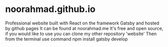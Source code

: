 # noorahmad.github.io
Professional website built with React on the framework Gatsby and hosted by github pages
It can be found at noorahmad.me
It's free and open source, if you would like to use you can clone my other repository 'website'
Then from the terminal use command 
npm install
gatsby develop
